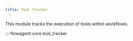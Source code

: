 ```yaml
---
title: Tool Tracker
---
```


This module tracks the execution of tools within workflows.

::: flowagent.core.tool_tracker
